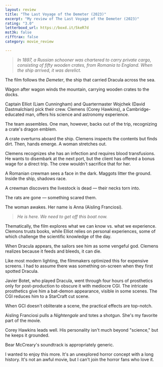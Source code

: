 ```yaml
---
layout: review
title: "The Last Voyage of the Demeter (2023)"
excerpt: "My review of The Last Voyage of the Demeter (2023)"
rating: "3.0"
letterboxd_url: https://boxd.it/5keR7d
mst3k: false
rifftrax: false
category: movie_review

---
```


<blockquote><i>In 1897, a Russian schooner was chartered to carry private cargo, consisting of fifty wooden crates, from Romania to England. When the ship arrived, it was derelict.</i></blockquote>

The film follows the <i>Demeter</i>, the ship that carried Dracula across the sea.

Wagon after wagon winds the mountain, carrying wooden crates to the docks.

Captain Elliot (Liam Cunningham) and Quartermaster Wojchek (David Dastmalchian) pick their crew. Clemens (Corey Hawkins), a Cambridge-educated man, offers his science and astronomy experience.

The team assembles. One man, however, backs out of the trip, recognizing a crate's dragon emblem.

A crate overturns aboard the ship. Clemens inspects the contents but finds dirt. Then, hands emerge. A woman stretches out.

Clemens recognizes she has an infection and requires blood transfusions. He wants to disembark at the next port, but the client has offered a bonus wage for a direct trip. The crew wouldn't sacrifice that for her.

A Romanian crewman sees a face in the dark. Maggots litter the ground. Inside the ship, shadows race.

A crewman discovers the livestock is dead — their necks torn into.

The rats are gone — something scared them.

The woman awakes. Her name is Anna (Aisling Franciosi).

<blockquote><i>He is here. We need to get off this boat now.</i></blockquote>

Thematically, the film explores what we can know vs. what we experience. Clemons trusts books, while Elliot relies on personal experiences, some of which challenge the scientific knowledge of the day.

When Dracula appears, the sailors see him as some vengeful god. Clemens realizes because it feeds and bleeds, it can die.

Like most modern lighting, the filmmakers optimized this for expensive screens. I had to assume there was something on-screen when they first spotted Dracula.

Javier Botet, who played Dracula, went through four hours of prosthetics only for post-production to obscure it with mediocre CGI. The intricate prosthetics give him a bat-demon appearance, visible in some scenes. The CGI reduces him to a StarCraft cut scene.

When GCI doesn't obliterate a scene, the practical effects are top-notch. 

Aisling Franciosi pulls a <i>Nightengale</i> and totes a shotgun. She's my favorite part of the movie.

Corey Hawkins leads well. His personality isn't much beyond "science," but he keeps it grounded.

Bear McCreary's soundtrack is appropriately generic.

I wanted to enjoy this more. It's an unexplored horror concept with a long history. It's not an awful movie, but I can't join the horror fans who love it.